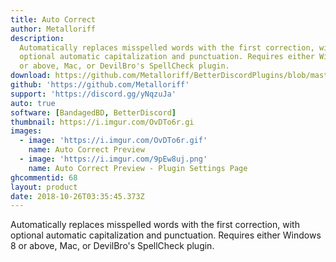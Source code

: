 ```yaml
---
title: Auto Correct
author: Metalloriff
description:
  Automatically replaces misspelled words with the first correction, with
  optional automatic capitalization and punctuation. Requires either Windows 8
  or above, Mac, or DevilBro's SpellCheck plugin.
download: https://github.com/Metalloriff/BetterDiscordPlugins/blob/master/AutoCorrect.plugin.js
github: 'https://github.com/Metalloriff'
support: 'https://discord.gg/yNqzuJa'
auto: true
software: [BandagedBD, BetterDiscord]
thumbnail: https://i.imgur.com/OvDTo6r.gi
images:
  - image: 'https://i.imgur.com/OvDTo6r.gif'
    name: Auto Correct Preview
  - image: 'https://i.imgur.com/9pEw8uj.png'
    name: Auto Correct Preview - Plugin Settings Page
ghcommentid: 68
layout: product
date: 2018-10-26T03:35:45.373Z
---
```

Automatically replaces misspelled words with the first correction, with optional automatic capitalization and punctuation. Requires either Windows 8 or above, Mac, or DevilBro's SpellCheck plugin.